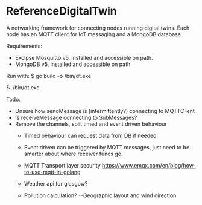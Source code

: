 # ReferenceDigitalTwin
A networking framework for connecting nodes running digital twins. Each node has an MQTT client for IoT messaging and a MongoDB database.

Requirements: 
- Exclpse Mosquitto v5, installed and accessible on path.
- MongoDB v5, installed and accessible on path.

Run with:
$ go build -o /bin/dt.exe

$ ./bin/dt.exe

Todo:
* Unsure how sendMessage is (intermittently?) connecting to MQTTClient
* Is receiveMessage connecting to SubMessages?
* Remove the channels, split timed and event driven behaviour
	* Timed behaviour can request data from DB if needed
	* Event driven can be triggered by MQTT messages, just need to be smarter about where receiver funcs go.

	* MQTT Transport layer security https://www.emqx.com/en/blog/how-to-use-mqtt-in-golang
	* Weather api for glasgow?
	*	 Pollution calculation? --Geographic layout and wind direction

